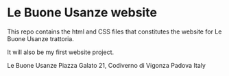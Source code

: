 # Le Buone Usanze website

This repo contains the html and CSS files that
constitutes the website for Le Buone Usanze trattoria.

It will also be my first website project.

Le Buone Usanze
Piazza Galato 21, Codiverno di Vigonza
Padova
Italy
